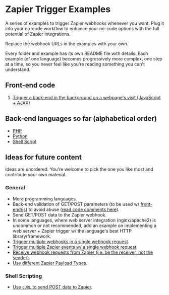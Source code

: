 # Zapier Trigger Examples

A series of examples to trigger Zapier webhooks whenever you want. Plug it into your no-code workflow to enhance your no-code options with the full potential of Zapier integrations.

Replace the webhook URLs in the examples with your own.

Every folder and example has its own README file with details. Each example (of one language) becomes progressively more complex, one step at a time, so you never feel like you're reading something you can't understand.

## Front-end code

1. [Trigger a back-end in the background on a webpage's visit (JavaScript + AJAX)](front-end/js/1-ajax-trigger-back-end-on-visit)

## Back-end languages so far (alphabetical order)

* [PHP](back-end/php)
* [Python](back-end/python3)
* [Shell Script](back-end/shell)

## Ideas for future content

Ideas are unordered. You're welcome to pick the one you like most and contribute your own material.

### General

* More programming languages.
* Back-end validation of GET/POST parameters (to be used w/ [front-end/js](front-end/js)) to avoid abuse ([read code comments here](front-end/js/1-ajax-trigger-back-end-on-visit/index.js#L1-L9)).
* Send GET/POST data to the Zapier webhook.
* In some languages, where web server integration (nginx/apache2) is uncommon or not recommended, add an example on implementing a web server + Zapier trigger w/ the language's best HTTP library/framework.
* [Trigger multiple webhooks in a single webhook request](https://zapier.com/help/webhooks/#triggering-multiple-webhooks-at-once).
* [Trigger multiple Zapier events w/ a single webhook request](https://zapier.com/help/webhooks/#sending-an-array-of-objects).
* [Receive webhook requests from Zapier (i.e. be the receiver, not the sender)](https://zapier.com/help/webhooks/#catching-the-webhooks).
* [Use different Zapier Payload Types](https://zapier.com/help/webhooks/#inspecting-requests-again).

### Shell Scripting

* [Use `cURL` to send POST data to Zapier](https://zapier.com/help/webhooks/#generating-your-own-requests).
